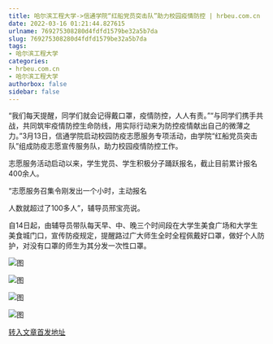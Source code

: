 ```yaml
---
title: 哈尔滨工程大学->信通学院“红船党员突击队”助力校园疫情防控 | hrbeu.com.cn
date: 2022-03-16 01:21:44.827615
urlname: 769275308280d4fdfd1579be32a5b7da
slug: 769275308280d4fdfd1579be32a5b7da
tags: 
- 哈尔滨工程大学
categories:
- hrbeu.com.cn
- 哈尔滨工程大学
authorbox: false
sidebar: false
---
```

“我们每天提醒，同学们就会记得戴口罩，疫情防控，人人有责。”“与同学们携手共战，共同筑牢疫情防控生命防线，用实际行动来为防控疫情献出自己的微薄之力。”3月13日，信通学院启动校园防疫志愿服务专项活动，由学院“红船党员突击队”组成防疫志愿宣传服务队，助力校园疫情防控工作。

志愿服务活动启动以来，学生党员、学生积极分子踊跃报名，截止目前累计报名400余人。

“志愿服务召集令刚发出一个小时，主动报名
<!--more-->
人数就超过了100多人”，辅导员邢宝亮说。

自14日起，由辅导员带队每天早、中、晚三个时间段在大学生美食广场和大学生美食城门口，宣传防疫规定，提醒路过广大师生全时全程佩戴好口罩，做好个人防护，对没有口罩的师生为其分发一次性口罩。

![图](http://gongxue.cn/__local/7/EA/C2/BFBE28C29E07F53B8089D6F39EE_F214A1A2_232E0.jpg)

![图](http://gongxue.cn/__local/E/E7/79/009CC49136178984A8AF5ADCC96_450AFDC9_3AEC3.jpg)

![图](http://gongxue.cn/__local/8/08/50/30C890CF1434FA40FA5D5AFBAA0_6D172E0C_33672.jpg)

![图](http://gongxue.cn/__local/6/6E/6C/9D11F5835DB4457202990827DF9_67F05FEA_226CE.jpg)

[转入文章首发地址](http://gongxue.cn/info/1015/69889.htm)